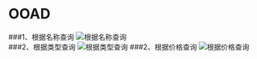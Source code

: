 # OOAD
###1、根据名称查询
![根据名称查询](name.png)   
###2、根据类型查询
![根据类型查询](type.png) 
###2、根据价格查询
![根据价格查询](price.png) 

